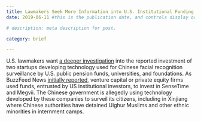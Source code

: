 ```yaml
---
title: Lawmakers Seek More Information into U.S. Institutional Funding of Chinese Surveillance Technology Startups
date: 2019-06-11 #this is the publication date, and controls display order.

# description: meta description for post.

category: brief

---
```


U.S. lawmakers want [a deeper investigation][link] into the reported investment of two startups developing technology used for Chinese facial recognition surveillance by U.S. public pension funds, universities, and foundations. As BuzzFeed News [initially reported][link 2], venture capital or private equity firms used funds, entrusted by US institutional investors, to invest in SenseTime and Megvii. The Chinese government is allegedly using technology developed by these companies to surveil its citizens, including in Xinjiang where Chinese authorities have detained Uighur Muslims  and other ethnic minorities in internment camps.

[link]: https://www.buzzfeednews.com/article/ryanmac/lawmakers-urge-examination-money-china-surveillance-tech
[link 2]: https://www.buzzfeednews.com/article/ryanmac/us-money-funding-facial-recognition-sensetime-megvii